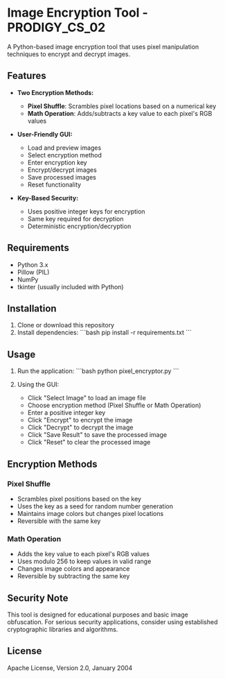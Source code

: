 # Image Encryption Tool - PRODIGY_CS_02

A Python-based image encryption tool that uses pixel manipulation techniques to encrypt and decrypt images.

## Features

- **Two Encryption Methods:**
  - **Pixel Shuffle**: Scrambles pixel locations based on a numerical key
  - **Math Operation**: Adds/subtracts a key value to each pixel's RGB values

- **User-Friendly GUI:**
  - Load and preview images
  - Select encryption method
  - Enter encryption key
  - Encrypt/decrypt images
  - Save processed images
  - Reset functionality

- **Key-Based Security:**
  - Uses positive integer keys for encryption
  - Same key required for decryption
  - Deterministic encryption/decryption

## Requirements

- Python 3.x
- Pillow (PIL)
- NumPy
- tkinter (usually included with Python)

## Installation

1. Clone or download this repository
2. Install dependencies:
   \`\`\`bash
   pip install -r requirements.txt
   \`\`\`

## Usage

1. Run the application:
   \`\`\`bash
   python pixel_encryptor.py
   \`\`\`

2. Using the GUI:
   - Click "Select Image" to load an image file
   - Choose encryption method (Pixel Shuffle or Math Operation)
   - Enter a positive integer key
   - Click "Encrypt" to encrypt the image
   - Click "Decrypt" to decrypt the image
   - Click "Save Result" to save the processed image
   - Click "Reset" to clear the processed image

## Encryption Methods

### Pixel Shuffle
- Scrambles pixel positions based on the key
- Uses the key as a seed for random number generation
- Maintains image colors but changes pixel locations
- Reversible with the same key

### Math Operation
- Adds the key value to each pixel's RGB values
- Uses modulo 256 to keep values in valid range
- Changes image colors and appearance
- Reversible by subtracting the same key

## Security Note

This tool is designed for educational purposes and basic image obfuscation. For serious security applications, consider using established cryptographic libraries and algorithms.

## License

Apache License, Version 2.0, January 2004
